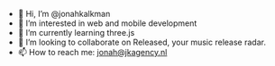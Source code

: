 - 👋 Hi, I’m @jonahkalkman
- 👀 I’m interested in web and mobile development
- 🌱 I’m currently learning three.js
- 💞️ I’m looking to collaborate on Released, your music release radar.
- 📫 How to reach me: jonah@jkagency.nl

<!---
jonahkalkman/jonahkalkman is a ✨ special ✨ repository because its `README.md` (this file) appears on your GitHub profile.
You can click the Preview link to take a look at your changes.
--->
